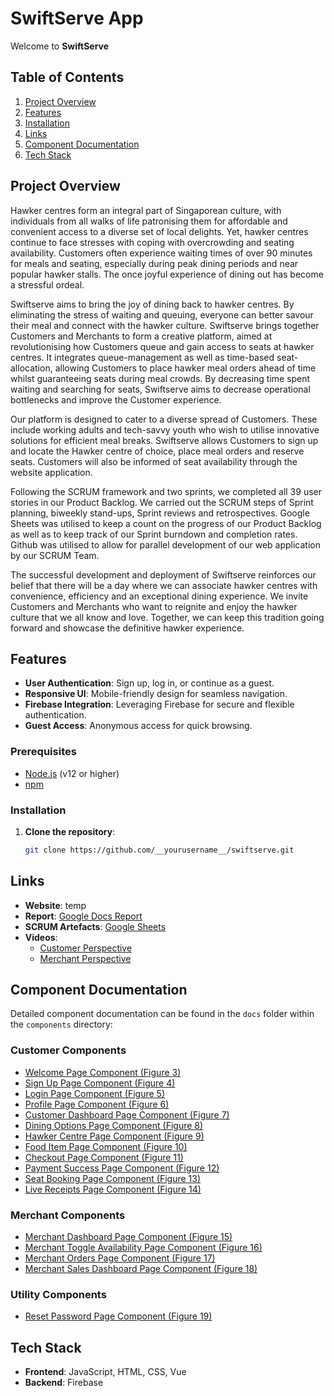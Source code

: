 # SwiftServe App

Welcome to **SwiftServe**

## Table of Contents

1. [Project Overview](#project-overview)
2. [Features](#features)
3. [Installation](#installation)
4. [Links](#links)
5. [Component Documentation](#component-documentation)
6. [Tech Stack](#tech-stack)

## Project Overview

Hawker centres form an integral part of Singaporean culture, with individuals from all walks of life patronising them for affordable and convenient access to a diverse set of local delights. Yet, hawker centres continue to face stresses with coping with overcrowding and seating availability. Customers often experience waiting times of over 90 minutes for meals and seating, especially during peak dining periods and near popular hawker stalls. The once joyful experience of dining out has become a stressful ordeal.

Swiftserve aims to bring the joy of dining back to hawker centres. By eliminating the stress of waiting and queuing, everyone can better savour their meal and connect with the hawker culture. Swiftserve brings together Customers and Merchants to form a creative platform, aimed at revolutionising how Customers queue and gain access to seats at hawker centres. It integrates queue-management as well as time-based seat-allocation, allowing Customers to place hawker meal orders ahead of time whilst guaranteeing seats during meal crowds. By decreasing time spent waiting and searching for seats, Swiftserve aims to decrease operational bottlenecks and improve the Customer experience.

Our platform is designed to cater to a diverse spread of Customers. These include working adults and tech-savvy youth who wish to utilise innovative solutions for efficient meal breaks. Swiftserve allows Customers to sign up and locate the Hawker centre of choice, place meal orders and reserve seats. Customers will also be informed of seat availability through the website application.

Following the SCRUM framework and two sprints, we completed all 39 user stories in our Product Backlog. We carried out the SCRUM steps of Sprint planning, biweekly stand-ups, Sprint reviews and retrospectives. Google Sheets was utilised to keep a count on the progress of our Product Backlog as well as to keep track of our Sprint burndown and completion rates. Github was utilised to allow for parallel development of our web application by our SCRUM Team.

The successful development and deployment of Swiftserve reinforces our belief that there will be a day where we can associate hawker centres with convenience, efficiency and an exceptional dining experience. We invite Customers and Merchants who want to reignite and enjoy the hawker culture that we all know and love. Together, we can keep this tradition going forward and showcase the definitive hawker experience.

## Features

- **User Authentication**: Sign up, log in, or continue as a guest.
- **Responsive UI**: Mobile-friendly design for seamless navigation.
- **Firebase Integration**: Leveraging Firebase for secure and flexible authentication.
- **Guest Access**: Anonymous access for quick browsing.

### Prerequisites

- [Node.js](https://nodejs.org/) (v12 or higher)
- [npm](https://www.npmjs.com/)

### Installation

1. **Clone the repository**:
   ```bash
   git clone https://github.com/__yourusername__/swiftserve.git
   ```
   
## Links
- **Website**: temp
- **Report**: [Google Docs Report](https://docs.google.com/document/d/1xUwb5i4W0DyZl7FTQsk9MlslCP3sH6febfz2I6mYMko)
- **SCRUM Artefacts**: [Google Sheets](https://docs.google.com/spreadsheets/d/1ueJn2JwjhaqiG9cdCe3_ObOGjGLzcYZ6yf6P95tBwYU)
- **Videos**:
  - [Customer Perspective](https://drive.google.com/file/d/1yrSCohnwyE_xvFwrvaDGgifDXTcbyCIz/view?resourcekey)
  - [Merchant Perspective](https://drive.google.com/file/d/1ohaHYvC7wGCyzjYHHkW93iE5mh0LhK0i/view?resourcekey)

## Component Documentation
Detailed component documentation can be found in the `docs` folder within the `components` directory:

### Customer Components
- [Welcome Page Component (Figure 3)](./SwiftServe1.0.0/src/components/docs/WelcomePage.md)
- [Sign Up Page Component (Figure 4)](./SwiftServe1.0.0/src/components/docs/SignUpPage.md)
- [Login Page Component (Figure 5)](./SwiftServe1.0.0/src/components/docs/LoginPage.md)
- [Profile Page Component (Figure 6)](./SwiftServe1.0.0/src/components/docs/ProfilePage.md)
- [Customer Dashboard Page Component (Figure 7)](./SwiftServe1.0.0/src/components/docs/CustDashboardPage.md)
- [Dining Options Page Component (Figure 8)](./SwiftServe1.0.0/src/components/docs/DiningOptionsPage.md)
- [Hawker Centre Page Component (Figure 9)](./SwiftServe1.0.0/src/components/docs/HawkerCentrePage.md)
- [Food Item Page Component (Figure 10)](./SwiftServe1.0.0/src/components/docs/FoodItemPage.md)
- [Checkout Page Component (Figure 11)](./SwiftServe1.0.0/src/components/docs/CheckoutPage.md)
- [Payment Success Page Component (Figure 12)](./SwiftServe1.0.0/src/components/docs/PaymentSuccessPage.md)
- [Seat Booking Page Component (Figure 13)](./SwiftServe1.0.0/src/components/docs/SeatBookingPage.md)
- [Live Receipts Page Component (Figure 14)](./SwiftServe1.0.0/src/components/docs/LiveReceiptsPage.md)

### Merchant Components
- [Merchant Dashboard Page Component (Figure 15)](./SwiftServe1.0.0/src/components/docs/MerchantDashboardPage.md)
- [Merchant Toggle Availability Page Component (Figure 16)](./SwiftServe1.0.0/src/components/docs/MerchantToggleAvailabilityPage.md)
- [Merchant Orders Page Component (Figure 17)](./SwiftServe1.0.0/src/components/docs/MerchantOrdersPage.md)
- [Merchant Sales Dashboard Page Component (Figure 18)](./SwiftServe1.0.0/src/components/docs/MerchantSalesDashboardPage.md)

### Utility Components
- [Reset Password Page Component (Figure 19)](./SwiftServe1.0.0/src/components/docs/ResetPasswordPage.md)

## Tech Stack
- **Frontend**: JavaScript, HTML, CSS, Vue
- **Backend**: Firebase
